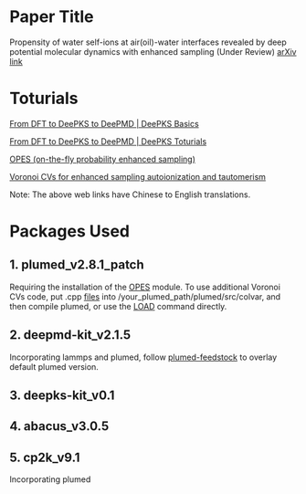 # Paper Title

Propensity of water self-ions at air(oil)-water interfaces revealed by deep potential molecular dynamics with enhanced sampling (Under Review)
[arXiv link](https://arxiv.org/abs/2404.07027)

# Toturials

[From DFT to DeePKS to DeePMD | DeePKS Basics](https://nb.bohrium.dp.tech/detail/8742877753)

[From DFT to DeePKS to DeePMD | DeePKS Toturials](https://nb.bohrium.dp.tech/detail/7144731675)

[OPES (on-the-fly probability enhanced sampling)](https://bohrium.dp.tech/notebooks/9874998164)

[Voronoi CVs for enhanced sampling autoionization and tautomerism](https://bohrium.dp.tech/notebooks/83327491785)

Note: The above web links have Chinese to English translations.

# Packages Used

## 1. plumed_v2.8.1_patch
Requiring the installation of the [OPES](https://www.plumed.org/doc-v2.8/user-doc/html/_o_p_e_s.html) module. 
To use additional Voronoi CVs code, put .cpp [files](https://github.com/Zhang-pchao/GlycineTautomerism/tree/main/Voronoi_collective_variables) into /your_plumed_path/plumed/src/colvar, and then compile plumed, or use the [LOAD](https://www.plumed.org/doc-v2.8/user-doc/html/_l_o_a_d.html) command directly.

## 2. deepmd-kit_v2.1.5
Incorporating lammps and plumed, follow [plumed-feedstock](https://github.com/Zhang-pchao/plumed-feedstock/tree/devel) to overlay default plumed version.

## 3. deepks-kit_v0.1

## 4. abacus_v3.0.5

## 5. cp2k_v9.1
Incorporating plumed
